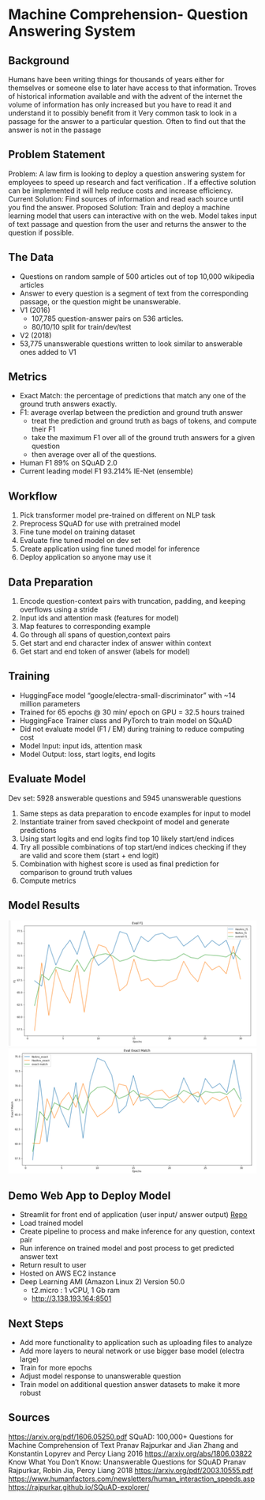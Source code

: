 # Machine Comprehension- Question Answering System

## Background 
Humans have been writing things for thousands of years either for themselves or someone else to later have access to that information. Troves of historical information available and with the advent of the internet the volume of information has only increased but you have to read it and understand it to possibly benefit from it 
Very common task to look in a passage for the answer to a particular question.
Often to find out that the answer is not in the passage

## Problem Statement 

Problem: A law firm is looking to deploy a question answering system for employees to speed up research and fact verification . If a effective solution can be implemented it will help reduce costs and increase efficiency.   
Current Solution: Find sources of information and read each source until you find the answer. 
Proposed Solution: Train and deploy a machine learning model that users can interactive with on the web. Model takes input of  text passage and question from the user and returns the answer to the question if possible.

##  The Data

- Questions on random sample of 500 articles out of top 10,000 wikipedia articles
- Answer to every question is a segment of text from the corresponding passage, or the question might be unanswerable.
- V1 (2016) 
    - 107,785 question-answer pairs on 536 articles.
    - 80/10/10 split for train/dev/test 
- V2 (2018) 
- 53,775 unanswerable questions written to look similar to answerable ones added to V1

## Metrics 

- Exact Match: the percentage of predictions that match any one of the ground truth answers exactly.
- F1: average overlap between the prediction and ground truth answer
    - treat the prediction and ground truth as bags of tokens, and compute their F1 
    - take the maximum F1 over all of the ground truth answers for a given question
    - then average over all of the questions. 
- Human F1 89% on SQuAD 2.0
- Current leading model F1 93.214% IE-Net (ensemble)



## Workflow 

1. Pick transformer model pre-trained on different on NLP task
2. Preprocess SQuAD for use with pretrained model 
3. Fine tune model on training dataset 
4. Evaluate fine tuned model on dev set 
5. Create application using fine tuned model for inference 
6. Deploy application so anyone may use it 


## Data Preparation 

1. Encode question-context pairs with truncation, padding, and keeping overflows using a stride 
2. Input ids and  attention mask (features for model)  
3. Map features to corresponding example 
4. Go through all spans of question,context  pairs 
5. Get start and end character index of answer within context 
6. Get start and end token of answer  (labels for model) 

## Training 

- HuggingFace model  “google/electra-small-discriminator”  with ~14 million parameters 
- Trained for 65 epochs  @ 30 min/ epoch on GPU = 32.5 hours trained 
- HuggingFace Trainer class and PyTorch to train model on SQuAD 
- Did not evaluate model (F1 / EM) during training to reduce computing cost 
- Model Input:  input ids, attention mask 
- Model Output: loss, start logits, end logits 

## Evaluate Model 

Dev set: 5928 answerable questions and  5945 unanswerable questions   
1. Same steps as data preparation to encode examples for input to model 
2. Instantiate trainer from saved checkpoint of model and generate predictions 
3. Using start logits and end logits find top 10 likely start/end indices 
4. Try all possible combinations of top start/end indices checking if they are valid and score them (start + end logit) 
5. Combination with highest score is used as final prediction for comparison to ground truth values 
6. Compute metrics 


## Model Results 

![F1 on Dev Set](data/eval_f1_v3.png)
![EM on Dev Set](data/eval_em_v3.png)

## Demo Web App to Deploy Model 
- Streamlit for front end of application (user input/ answer output)  [Repo](https://github.com/watsupdoc67/qa_model_app)
- Load trained model 
- Create pipeline to process and make inference for any question, context pair 
- Run inference on trained model and post process to get predicted answer text 
- Return result to user 
- Hosted on AWS EC2 instance 
- Deep Learning AMI (Amazon Linux 2) Version 50.0
    - t2.micro : 1 vCPU, 1 Gb ram 
    -  http://3.138.193.164:8501 


## Next Steps 

- Add more functionality to application such as uploading files to analyze
- Add more layers to neural network or use bigger base model (electra large) 
- Train for more epochs 
- Adjust model response to unanswerable question 
- Train model on additional question answer datasets to make it more robust 

## Sources 

https://arxiv.org/pdf/1606.05250.pdf    SQuAD: 100,000+ Questions for Machine Comprehension of Text Pranav Rajpurkar and Jian Zhang and Konstantin Lopyrev and Percy Liang 2016
https://arxiv.org/abs/1806.03822 Know What You Don’t Know: Unanswerable Questions for SQuAD  Pranav Rajpurkar,  Robin Jia, Percy Liang 2018 
https://arxiv.org/pdf/2003.10555.pdf 
https://www.humanfactors.com/newsletters/human_interaction_speeds.asp
https://rajpurkar.github.io/SQuAD-explorer/ 
